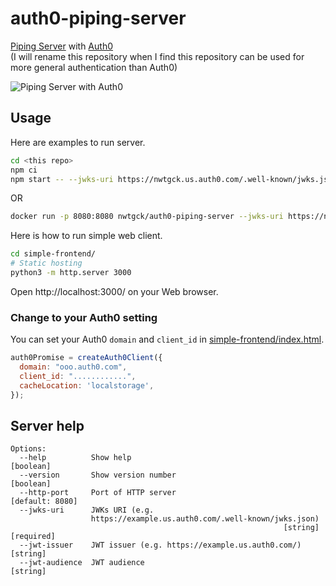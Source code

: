 # auth0-piping-server
[Piping Server](https://github.com/nwtgck/piping-server) with [Auth0](auth0.com/)  
(I will rename this repository when I find this repository can be used for more general authentication than Auth0)

![Piping Server with Auth0](demo_assets/auth0-simple-client.gif)  

## Usage

Here are examples to run server.

```bash
cd <this repo>
npm ci
npm start -- --jwks-uri https://nwtgck.us.auth0.com/.well-known/jwks.json --jwt-issuer=https://nwtgck.us.auth0.com/ --http-port=8080
```

OR

```bash
docker run -p 8080:8080 nwtgck/auth0-piping-server --jwks-uri https://nwtgck.us.auth0.com/.well-known/jwks.json --jwt-issuer=https://nwtgck.us.auth0.com/ --http-port=8080
```

Here is how to run simple web client.

```bash
cd simple-frontend/
# Static hosting
python3 -m http.server 3000
```

Open http://localhost:3000/ on your Web browser.

### Change to your Auth0 setting

You can set your Auth0 `domain` and `client_id` in [simple-frontend/index.html](simple-frontend/index.html).

```js
auth0Promise = createAuth0Client({
  domain: "ooo.auth0.com",
  client_id: "............",
  cacheLocation: 'localstorage',
});
```

## Server help

```
Options:
  --help          Show help                                            [boolean]
  --version       Show version number                                  [boolean]
  --http-port     Port of HTTP server                            [default: 8080]
  --jwks-uri      JWKs URI (e.g.
                  https://example.us.auth0.com/.well-known/jwks.json)
                                                             [string] [required]
  --jwt-issuer    JWT issuer (e.g. https://example.us.auth0.com/)       [string]
  --jwt-audience  JWT audience                                          [string]
```
